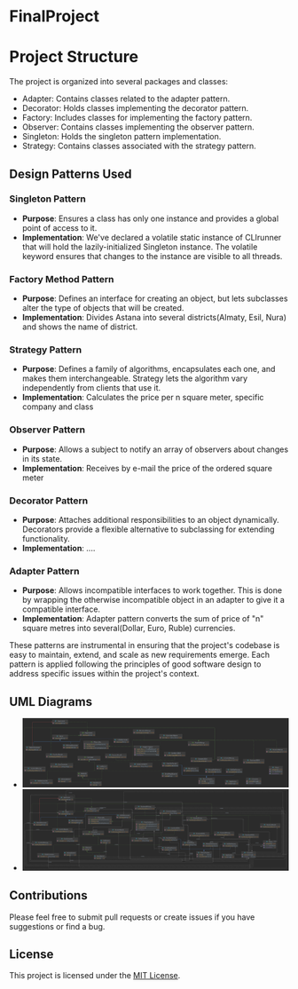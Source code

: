 # FinalProject

# Project Structure
The project is organized into several packages and classes:

- Adapter: Contains classes related to the adapter pattern.
- Decorator: Holds classes implementing the decorator pattern.
- Factory: Includes classes for implementing the factory pattern.
- Observer: Contains classes implementing the observer pattern.
- Singleton: Holds the singleton pattern implementation.
- Strategy: Contains classes associated with the strategy pattern.

## Design Patterns Used

### Singleton Pattern
- **Purpose**: Ensures a class has only one instance and provides a global point of access to it.
- **Implementation**: We've declared a volatile static instance of CLIrunner that will hold the lazily-initialized Singleton instance. The volatile keyword ensures that changes to the instance are visible to all threads.

### Factory Method Pattern
- **Purpose**: Defines an interface for creating an object, but lets subclasses alter the type of objects that will be created.
- **Implementation**: Divides Astana into several districts(Almaty, Esil, Nura) and shows the name of district.

### Strategy Pattern
- **Purpose**: Defines a family of algorithms, encapsulates each one, and makes them interchangeable. Strategy lets the algorithm vary independently from clients that use it.
- **Implementation**: Calculates the price per n square meter, specific company and class

### Observer Pattern
- **Purpose**: Allows a subject to notify an array of observers about changes in its state.
- **Implementation**: Receives by e-mail the price of the ordered square meter

### Decorator Pattern
- **Purpose**: Attaches additional responsibilities to an object dynamically. Decorators provide a flexible alternative to subclassing for extending functionality.
- **Implementation**: ....

### Adapter Pattern
- **Purpose**: Allows incompatible interfaces to work together. This is done by wrapping the otherwise incompatible object in an adapter to give it a compatible interface.
- **Implementation**: Adapter pattern converts the sum of price of "n" square metres into several(Dollar, Euro, Ruble) currencies.

These patterns are instrumental in ensuring that the project's codebase is easy to maintain, extend, and scale as new requirements emerge. Each pattern is applied following the principles of good software design to address specific issues within the project's context.

## UML Diagrams
- ![My image](images/FinalProject.png) 
- ![My image](images/FinalProject(withdepend).png)

## Contributions

Please feel free to submit pull requests or create issues if you have suggestions or find a bug.

## License

This project is licensed under the [MIT License](LICENSE).
